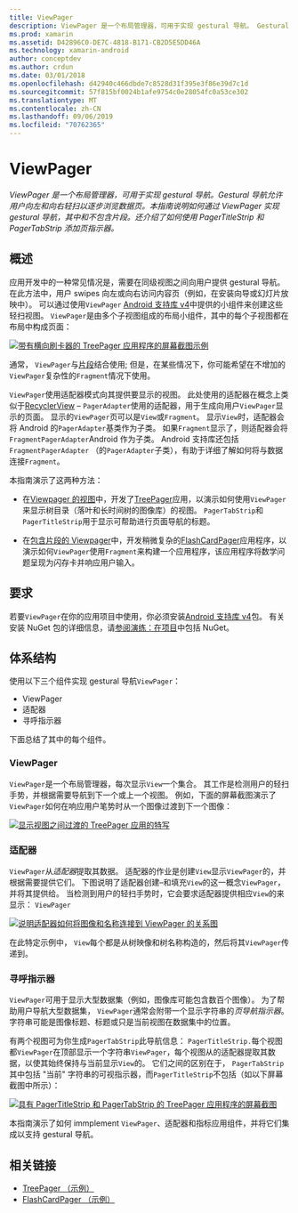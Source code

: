 ```yaml
---
title: ViewPager
description: ViewPager 是一个布局管理器，可用于实现 gestural 导航。 Gestural 导航允许用户向左和向右轻扫以逐步浏览数据页。 本指南说明如何通过 ViewPager 实现 gestural 导航，其中和不包含片段。 还介绍了如何使用 PagerTitleStrip 和 PagerTabStrip 添加页指示器。
ms.prod: xamarin
ms.assetid: D42896C0-DE7C-4818-B171-CB2D5E5DD46A
ms.technology: xamarin-android
author: conceptdev
ms.author: crdun
ms.date: 03/01/2018
ms.openlocfilehash: d42940c466dbde7c8528d31f395e3f86e39d7c1d
ms.sourcegitcommit: 57f815bf0024b1afe9754c0e28054fc0a53ce302
ms.translationtype: MT
ms.contentlocale: zh-CN
ms.lasthandoff: 09/06/2019
ms.locfileid: "70762365"
---
```

# <a name="viewpager"></a>ViewPager

_ViewPager 是一个布局管理器，可用于实现 gestural 导航。Gestural 导航允许用户向左和向右轻扫以逐步浏览数据页。本指南说明如何通过 ViewPager 实现 gestural 导航，其中和不包含片段。还介绍了如何使用 PagerTitleStrip 和 PagerTabStrip 添加页指示器。_

## <a name="overview"></a>概述

应用开发中的一种常见情况是，需要在同级视图之间向用户提供 gestural 导航。 在此方法中，用户 swipes 向左或向右访问内容页（例如，在安装向导或幻灯片放映中）。 可以通过使用`ViewPager` [Android 支持库 v4](https://www.nuget.org/packages/Xamarin.Android.Support.v4/)中提供的小组件来创建这些轻扫视图。 `ViewPager`是由多个子视图组成的布局小组件，其中的每个子视图都在布局中构成页面： 

[![带有横向刷卡器的 TreePager 应用程序的屏幕截图示例](images/01-intro-sml.png)](images/01-intro.png#lightbox)

通常， `ViewPager`与[片段](~/android/platform/fragments/index.md)结合使用; 但是，在某些情况下，你可能希望在不增加的`ViewPager`复杂性的`Fragment`情况下使用。

`ViewPager`使用适配器模式向其提供要显示的视图。 此处使用的适配器在概念上类似于[RecyclerView](~/android/user-interface/layouts/recycler-view/index.md) &ndash; `PagerAdapter`使用的适配器，用于生成向用户`ViewPager`显示的页面。 显示的`ViewPager`页可以是`View`或`Fragment`。 显示`View`时，适配器会将 Android 的`PagerAdapter`基类作为子类。 如果`Fragment`显示了，则适配器会将`FragmentPagerAdapter`Android 作为子类。 Android 支持库还包括`FragmentPagerAdapter` （的`PagerAdapter`子类），有助于详细了解如何将与数据连接`Fragment`。 

本指南演示了这两种方法： 

- 在[Viewpager 的视图](~/android/user-interface/controls/view-pager/viewpager-and-views.md)中，开发了[TreePager](https://docs.microsoft.com/samples/xamarin/monodroid-samples/userinterface-treepager)应用，以演示如何使用`ViewPager`来显示树目录（落叶和长时间树的图像库）的视图。 
    `PagerTabStrip`和`PagerTitleStrip`用于显示可帮助进行页面导航的标题。

- 在[包含片段的 Viewpager](~/android/user-interface/controls/view-pager/viewpager-and-fragments.md)中，开发稍微复杂的[FlashCardPager](https://docs.microsoft.com/samples/xamarin/monodroid-samples/userinterface-flashcardpager)应用程序，以演示如何`ViewPager`使用`Fragment`来构建一个应用程序，该应用程序将数学问题呈现为闪存卡并响应用户输入。 

## <a name="requirements"></a>要求

若要`ViewPager`在你的应用项目中使用，你必须安装[Android 支持库 v4](https://www.nuget.org/packages/Xamarin.Android.Support.v4/)包。 有关安装 NuGet 包的详细信息，请[参阅演练：在项目](https://docs.microsoft.com/visualstudio/mac/nuget-walkthrough)中包括 NuGet。 

## <a name="architecture"></a>体系结构

使用以下三个组件实现 gestural 导航`ViewPager`：

- ViewPager
- 适配器
- 寻呼指示器

下面总结了其中的每个组件。

### <a name="viewpager"></a>ViewPager

`ViewPager`是一个布局管理器，每次显示`View`一个集合。 其工作是检测用户的轻扫手势，并根据需要导航到下一个或上一个视图。 例如，下面的屏幕截图演示了`ViewPager`如何在响应用户笔势时从一个图像过渡到下一个图像： 

[![显示视图之间过渡的 TreePager 应用的特写](images/02-transition-sml.png)](images/02-transition.png#lightbox)

### <a name="adapter"></a>适配器

`ViewPager`从*适配器*提取其数据。 适配器的作业是创建`View`显示`ViewPager`的，并根据需要提供它们。 下图说明了适配器创建&ndash;和填充`View`的这一概念`ViewPager`，并将其提供给。 当检测到用户的轻扫手势时，它会要求适配器提供相应`View`的来显示： `ViewPager` 

[![说明适配器如何将图像和名称连接到 ViewPager 的关系图](images/03-adapter-sml.png)](images/03-adapter.png#lightbox)

在此特定示例中， `View`每个都是从树映像和树名称构造的，然后将其`ViewPager`传递到。 

### <a name="pager-indicator"></a>寻呼指示器

`ViewPager`可用于显示大型数据集（例如，图像库可能包含数百个图像）。 为了帮助用户导航大型数据集， `ViewPager`通常会附带一个显示字符串的*页导航指示器*。 字符串可能是图像标题、标题或只是当前视图在数据集中的位置。 

有两个视图可为你生成`PagerTabStrip`此导航信息： `PagerTitleStrip.`每个视图都`ViewPager`在顶部显示一个字符串`ViewPager`，每个视图从的适配器提取其数据，以使其始终保持与当前显示`View`的。 它们之间的区别在于， `PagerTabStrip`其中包括 "当前" 字符串的可视指示器，而`PagerTitleStrip`不包括（如以下屏幕截图中所示）： 

[![具有 PagerTitleStrip 和 PagerTabStrip 的 TreePager 应用程序的屏幕截图](images/04-comparison-sml.png)](images/04-comparison.png#lightbox)

本指南演示了如何 immplement `ViewPager`、适配器和指标应用组件，并将它们集成以支持 gestural 导航。 

## <a name="related-links"></a>相关链接

- [TreePager （示例）](https://docs.microsoft.com/samples/xamarin/monodroid-samples/userinterface-treepager)
- [FlashCardPager （示例）](https://docs.microsoft.com/samples/xamarin/monodroid-samples/userinterface-flashcardpager)
